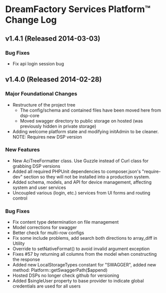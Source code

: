 # DreamFactory Services Platform&trade; Change Log

## v1.4.1 (Released 2014-03-03)

### Bug Fixes
* Fix api login session bug 

## v1.4.0 (Released 2014-02-28)

### Major Foundational Changes
* Restructure of the project tree
	* The config/schema and contained files have been moved here from dsp-core
	* Moved swagger directory to public storage on hosted (was previously hidden in private storage)
* Adding welcome platform state and modifying initAdmin to be cleaner. NOTE: Requires new DSP version

### New Features
* New AciTreeFormatter class. Use Guzzle instead of Curl class for grabbing DSP versions
* Added all required PHPUnit dependencies to composer.json's "require-dev" section so they will not be installed into a production system.
* Added schema, models, and API for device management, affecting system and user services
* Uncoupled various (login, etc.) services from UI forms and routing control

### Bug Fixes
* Fix content type determination on file management
* Model corrections for swagger
* Better check for multi-row configs
* Fix some include problems, add search both directions to array_diff in Utility
* Override to setNativeFormat() to avoid invalid argument exception
* Fixes #57 by returning all columns from the model when constructing the response
* Added new LocalStorageTypes constant for "SWAGGER", added new method: Platform::getSwaggerPath($append)
* Hosted DSPs no longer check github for versioning
* Added $singleUser property to base provider to indicate global credentials are used for all users
